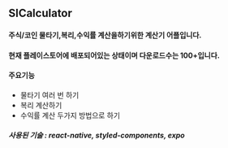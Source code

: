 ## SICalculator

#### 주식/코인 물타기,복리,수익률 계산을하기위한 계산기 어플입니다.

#### 현재 플레이스토어에 배포되어있는 상태이며 다운로드수는 100+입니다.

#### 주요기능 
- 물타기 여러 번 하기
- 복리 계산하기
- 수익률 계산 두가지 방법으로 하기

##### 사용된 기술 : react-native, styled-components, expo
